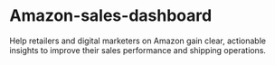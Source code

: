 # Amazon-sales-dashboard
 Help retailers and digital marketers on Amazon gain clear, actionable insights to improve their sales performance and shipping operations.
